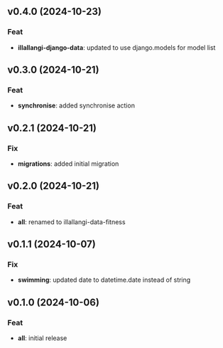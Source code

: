 ## v0.4.0 (2024-10-23)

### Feat

- **illallangi-django-data**: updated to use django.models for model list

## v0.3.0 (2024-10-21)

### Feat

- **synchronise**: added synchronise action

## v0.2.1 (2024-10-21)

### Fix

- **migrations**: added initial migration

## v0.2.0 (2024-10-21)

### Feat

- **all**: renamed to illallangi-data-fitness

## v0.1.1 (2024-10-07)

### Fix

- **swimming**: updated date to datetime.date instead of string

## v0.1.0 (2024-10-06)

### Feat

- **all**: initial release
